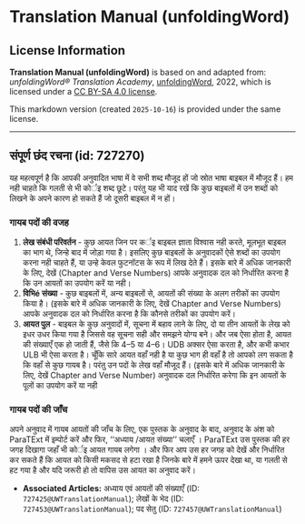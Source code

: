 # Translation Manual (unfoldingWord)

## License Information

**Translation Manual (unfoldingWord)** is based on and adapted from: _unfoldingWord® Translation Academy_, [unfoldingWord](https://unfoldingword.org/utw), 2022, which is licensed under a [CC BY-SA 4.0 license](https://creativecommons.org/licenses/by-sa/4.0/legalcode.en).

This markdown version (created `2025-10-16`) is provided under the same license.



--------------------------------

## संपूर्ण छंद रचना (id: 727270)

यह महत्वपूर्ण है कि आपकी अनुवादित भाषा में वे सभी शब्द मौजूद हों जो स्रोत भाषा बाइबल में मौजूद हैं। हम नही चाहते कि गलती से भी कोर्इ शब्द छूटे। परंतु यह भी याद रखें कि कुछ बाइबलों में उन शब्दों को लिखने के अपने कारण हो सकते हैं जो दूसरी बाइबल में न हों।

### गायब पदों की वजह

1. **लेख संबंधी परिवर्तन** \- कुछ आयत जिन पर कर्इ बाइबल ज्ञाता विश्वास नही करते, मूलभूत बाइबल का भाग थे, जिन्हे बाद में जोड़ा गया है। इसलिए कुछ बाइबलों के अनुवादकों ऐसे शब्दों का उपयोग करना नही चाहते हैं, या उन्हे केवल फुटनॉटस के रूप में लिख देते हैं। इसके बारे में अधिक जानकारी के लिए, देखें (Chapter and Verse Numbers) आपके अनुवादक दल को निर्धारित करना है कि उन आयतों का उपयोग करें या नही।
2. **विभिé संख्या** \- कुछ बाइबलों में, अन्य बाइबलों से, आयतों की संख्या के अलग तरीकों का उपयोग किया है। (इसके बारे में अधिक जानकारी के लिए, देखें Chapter and Verse Numbers) आपके अनुवादक दल को निर्धारित करना है कि कौनसे तरीकों का उपयोग करें।
3. **आयत पुल** \- बाइबल के कुछ अनुवादों में, सूचना में बहाव लाने के लिए, दो या तीन आयतों के लेख को इधर उधर किया गया है जिससे वह सूचना सही और समझने योग्य बने। और जब ऐसा होता है, आयत की संख्याएँ एक हो जाती हैं, जैसे कि 4–5 या 4–6। UDB अक्सर ऐसा करता है, और कभी कभार ULB भी ऐसा करता है। चूँकि सारे आयत वहाँ नही है या कुछ भाग ही वहाँ है तो आपको लग सकता है कि वहाँ से कुछ गायब है। परंतु उन पदों के लेख वहाँ मौजूद हैं। (इसके बारे में अधिक जानकारी के लिए, देखें Chapter and Verse Number) अनुवादक दल निर्धारित करेगा कि इन आयतों के पूलों का उपयोग करें या नही

### गायब पदों की जाँच

अपने अनुवाद में गायब आयतों की जाँच के लिए, एक पुस्तक के अनुवाद के बाद, अनुवाद के अंश को ParaTExt में इम्पोर्ट करें और फिर, ‘‘अध्याय /आयत संख्या’’ चलाएँ । ParaTExt उस पुस्तक की हर जगह दिखागा जहाँ भी कोर्इ आयत गायब लगेगा । और फिर आप उस हर जगह को देखें और निर्धारित कर सकते हैं कि आयत को किसी मकसद से हटा रखा है जिनके बारे में हमने ऊपर देखा था, या गलती से हट गया है और यदि जरूरी हो तो वापिस उस आयत का अनुवाद करें।

* **Associated Articles:** अध्याय एवं आयतों की संख्याएँ (ID: `727425@UWTranslationManual`); लेखों के भेद (ID: `727453@UWTranslationManual`); पद सेतु (ID: `727457@UWTranslationManual`)

